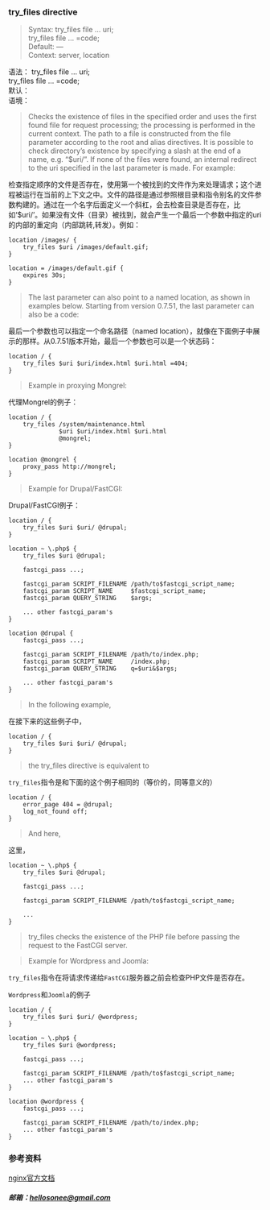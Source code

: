 ### try_files directive
>Syntax:	try_files file ... uri;  
try_files file ... =code;  
Default:	—  
Context:	server, location  

语法： try_files file ... uri;  
try_files file ... =code;  
默认：  
语境：  

>Checks the existence of files in the specified order and uses the first found file for request processing; the processing is performed in the current context. The path to a file is constructed from the file parameter according to the root and alias directives. It is possible to check directory’s existence by specifying a slash at the end of a name, e.g. “$uri/”. If none of the files were found, an internal redirect to the uri specified in the last parameter is made. For example:

检查指定顺序的文件是否存在，使用第一个被找到的文件作为来处理请求；这个进程被运行在当前的上下文之中。文件的路径是通过参照根目录和指令别名的文件参数构建的。通过在一个名字后面定义一个斜杠，会去检查目录是否存在，比如‘$uri/’。如果没有文件（目录）被找到，就会产生一个最后一个参数中指定的uri的内部的重定向（内部跳转,转发）。例如：

```
location /images/ {
    try_files $uri /images/default.gif;
}

location = /images/default.gif {
    expires 30s;
}
```
>The last parameter can also point to a named location, as shown in examples below. Starting from version 0.7.51, the last parameter can also be a code:

最后一个参数也可以指定一个命名路径（named location），就像在下面例子中展示的那样。从0.7.51版本开始，最后一个参数也可以是一个状态码：

```
location / {
    try_files $uri $uri/index.html $uri.html =404;
}
```
>Example in proxying Mongrel:

代理Mongrel的例子：
```
location / {
    try_files /system/maintenance.html
              $uri $uri/index.html $uri.html
              @mongrel;
}

location @mongrel {
    proxy_pass http://mongrel;
}
```
>Example for Drupal/FastCGI:

Drupal/FastCGI例子：
```
location / {
    try_files $uri $uri/ @drupal;
}

location ~ \.php$ {
    try_files $uri @drupal;

    fastcgi_pass ...;

    fastcgi_param SCRIPT_FILENAME /path/to$fastcgi_script_name;
    fastcgi_param SCRIPT_NAME     $fastcgi_script_name;
    fastcgi_param QUERY_STRING    $args;

    ... other fastcgi_param's
}

location @drupal {
    fastcgi_pass ...;

    fastcgi_param SCRIPT_FILENAME /path/to/index.php;
    fastcgi_param SCRIPT_NAME     /index.php;
    fastcgi_param QUERY_STRING    q=$uri&$args;

    ... other fastcgi_param's
}
```
>In the following example,

在接下来的这些例子中，
```
location / {
    try_files $uri $uri/ @drupal;
}
```
>the try_files directive is equivalent to

`try_files`指令是和下面的这个例子相同的（等价的，同等意义的）
```
location / {
    error_page 404 = @drupal;
    log_not_found off;
}
```
>And here,

这里，
```
location ~ \.php$ {
    try_files $uri @drupal;

    fastcgi_pass ...;

    fastcgi_param SCRIPT_FILENAME /path/to$fastcgi_script_name;

    ...
}
```
>try_files checks the existence of the PHP file before passing the request to the FastCGI server.

>Example for Wordpress and Joomla:

`try_files`指令在将请求传递给`FastCGI`服务器之前会检查PHP文件是否存在。

`Wordpress`和`Joomla`的例子
```
location / {
    try_files $uri $uri/ @wordpress;
}

location ~ \.php$ {
    try_files $uri @wordpress;

    fastcgi_pass ...;

    fastcgi_param SCRIPT_FILENAME /path/to$fastcgi_script_name;
    ... other fastcgi_param's
}

location @wordpress {
    fastcgi_pass ...;

    fastcgi_param SCRIPT_FILENAME /path/to/index.php;
    ... other fastcgi_param's
}
```

### 参考资料
[nginx官方文档](http://nginx.org/en/docs/http/ngx_http_core_module.html#try_files)

##### 邮箱：<hellosonee@gmail.com>